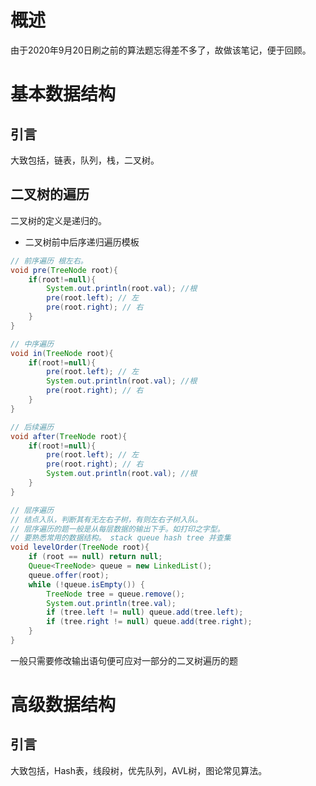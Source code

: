 # 概述

由于2020年9月20日刷之前的算法题忘得差不多了，故做该笔记，便于回顾。

# 基本数据结构

## 引言

大致包括，链表，队列，栈，二叉树。

## 二叉树的遍历

二叉树的定义是递归的。

- 二叉树前中后序递归遍历模板

```java
// 前序遍历 根左右。 
void pre(TreeNode root){
    if(root!=null){
        System.out.println(root.val); //根
        pre(root.left); // 左
        pre(root.right); // 右
    }
}

// 中序遍历
void in(TreeNode root){
    if(root!=null){
        pre(root.left); // 左
        System.out.println(root.val); //根
        pre(root.right); // 右
    }
}

// 后续遍历
void after(TreeNode root){
    if(root!=null){
        pre(root.left); // 左
        pre(root.right); // 右
        System.out.println(root.val); //根
    }
}

// 层序遍历
// 结点入队，判断其有无左右子树，有则左右子树入队。
// 层序遍历的题一般是从每层数据的输出下手。如打印之字型。
// 要熟悉常用的数据结构。 stack queue hash tree 并查集
void levelOrder(TreeNode root){
    if (root == null) return null;
    Queue<TreeNode> queue = new LinkedList();
    queue.offer(root);
    while (!queue.isEmpty()) {
        TreeNode tree = queue.remove();
        System.out.println(tree.val);
        if (tree.left != null) queue.add(tree.left);
        if (tree.right != null) queue.add(tree.right);
    }
}
```

一般只需要修改输出语句便可应对一部分的二叉树遍历的题

# 高级数据结构

## 引言

大致包括，Hash表，线段树，优先队列，AVL树，图论常见算法。

